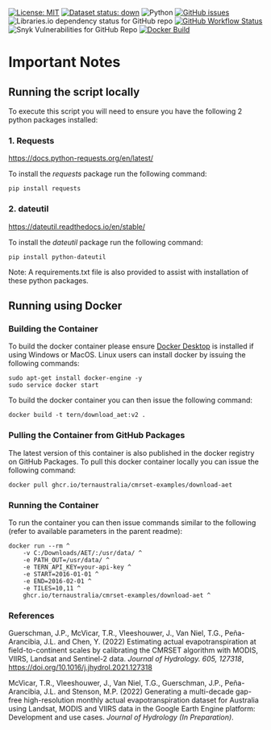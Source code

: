 [![License: MIT](https://img.shields.io/badge/License-MIT-yellow.svg)](https://opensource.org/licenses/MIT)
[![Dataset status: down](https://img.shields.io/website-up-down-green-red/http/data.tern.org.au/landscapes/aet/v2_2.svg?label=Dataset%20status)](https://data.tern.org.au/landscapes/aet/v2_2/) 
![Python](https://img.shields.io/badge/python-3670A0?style=flat&logo=python&logoColor=ffdd54)
[![GitHub issues](https://img.shields.io/github/issues/ternaustralia/cmrset-examples)](https://github.com/ternaustralia/cmrset-examples/issues)
![Libraries.io dependency status for GitHub repo](https://img.shields.io/librariesio/github/ternaustralia/cmrset-examples)
[![GitHub Workflow Status](https://img.shields.io/github/workflow/status/ternaustralia/cmrset-examples/Create%20and%20Publish%20download-aet%20Docker%20Image)](https://github.com/ternaustralia/cmrset-examples/pkgs/container/cmrset-examples%2Fdownload-aet)
![Snyk Vulnerabilities for GitHub Repo](https://img.shields.io/snyk/vulnerabilities/github/ternaustralia/cmrset-examples)
[![Docker Build](https://img.shields.io/badge/docker%20build-automated-blue)](https://github.com/ternaustralia/cmrset-examples/pkgs/container/cmrset-examples%2Fdownload-aet)

# Important Notes

## Running the script locally

To execute this script you will need to ensure you have the following 2 python packages installed:


### 1. Requests

https://docs.python-requests.org/en/latest/

To install the *requests* package run the following command:
```
pip install requests
```


### 2. dateutil

https://dateutil.readthedocs.io/en/stable/

To install the *dateutil* package run the following command:
```
pip install python-dateutil
```

Note: A requirements.txt file is also provided to assist with installation of these python packages.

## Running using Docker


### Building the Container

To build the docker container please ensure [Docker Desktop](https://www.docker.com/products/docker-desktop) is installed if using Windows or MacOS.  Linux users can install docker by issuing the following commands:

```shell
sudo apt-get install docker-engine -y
sudo service docker start
```

To build the docker container you can then issue the following command:

```shell
docker build -t tern/download_aet:v2 .
```

### Pulling the Container from GitHub Packages

The latest version of this container is also published in the docker registry on GitHub Packages. To pull this docker container locally you can issue the following command:

```shell
docker pull ghcr.io/ternaustralia/cmrset-examples/download-aet
```

### Running the Container

To run the container you can then issue commands similar to the following (refer to available parameters in the parent readme):

```shell
docker run --rm ^
	-v C:/Downloads/AET/:/usr/data/ ^
	-e PATH_OUT=/usr/data/ ^
	-e TERN_API_KEY=your-api-key ^
	-e START=2016-01-01 ^
	-e END=2016-02-01 ^
	-e TILES=10,11 ^
	ghcr.io/ternaustralia/cmrset-examples/download-aet ^
```

### References

Guerschman, J.P., McVicar, T.R., Vleeshouwer, J., Van Niel, T.G., Peña-Arancibia, J.L. and Chen, Y. (2022) Estimating actual evapotranspiration at field-to-continent scales by calibrating the CMRSET algorithm with MODIS, VIIRS, Landsat and Sentinel-2 data. *Journal of Hydrology. 605, 127318*, <a href="https://doi.org/10.1016/j.jhydrol.2021.127318" target="_blank">https://doi.org/10.1016/j.jhydrol.2021.127318</a>

McVicar, T.R., Vleeshouwer, J., Van Niel, T.G., Guerschman, J.P., Peña-Arancibia, J.L. and Stenson, M.P. (2022) Generating a multi-decade gap-free high-resolution monthly actual evapotranspiration dataset for Australia using Landsat, MODIS and VIIRS data in the Google Earth Engine platform: Development and use cases. *Journal of Hydrology (In Preparation)*.

